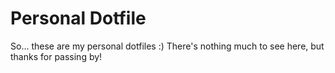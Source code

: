 # Personal Dotfile

So... these are my personal dotfiles :)
There's nothing much to see here, but thanks for passing by!
